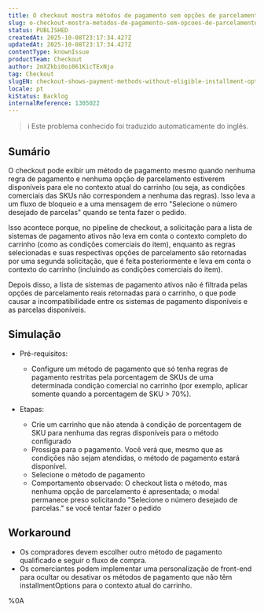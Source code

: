 ```yaml
---
title: O checkout mostra métodos de pagamento sem opções de parcelamento qualificadas
slug: o-checkout-mostra-metodos-de-pagamento-sem-opcoes-de-parcelamento-qualificadas
status: PUBLISHED
createdAt: 2025-10-08T23:17:34.427Z
updatedAt: 2025-10-08T23:17:34.427Z
contentType: knownIssue
productTeam: Checkout
author: 2mXZkbi0oi061KicTExNjo
tag: Checkout
slugEN: checkout-shows-payment-methods-without-eligible-installment-options
locale: pt
kiStatus: Backlog
internalReference: 1305022
---
```


>ℹ️ Este problema conhecido foi traduzido automaticamente do inglês.

## Sumário


O checkout pode exibir um método de pagamento mesmo quando nenhuma regra de pagamento e nenhuma opção de parcelamento estiverem disponíveis para ele no contexto atual do carrinho (ou seja, as condições comerciais das SKUs não correspondem a nenhuma das regras). Isso leva a um fluxo de bloqueio e a uma mensagem de erro "Selecione o número desejado de parcelas" quando se tenta fazer o pedido.

Isso acontece porque, no pipeline de checkout, a solicitação para a lista de sistemas de pagamento ativos não leva em conta o contexto completo do carrinho (como as condições comerciais do item), enquanto as regras selecionadas e suas respectivas opções de parcelamento são retornadas por uma segunda solicitação, que é feita posteriormente e leva em conta o contexto do carrinho (incluindo as condições comerciais do item).

Depois disso, a lista de sistemas de pagamento ativos não é filtrada pelas opções de parcelamento reais retornadas para o carrinho, o que pode causar a incompatibilidade entre os sistemas de pagamento disponíveis e as parcelas disponíveis.
## Simulação



- Pré-requisitos:
  - Configure um método de pagamento que só tenha regras de pagamento restritas pela porcentagem de SKUs de uma determinada condição comercial no carrinho (por exemplo, aplicar somente quando a porcentagem de SKU > 70%).

- Etapas:
  - Crie um carrinho que não atenda à condição de porcentagem de SKU para nenhuma das regras disponíveis para o método configurado
  - Prossiga para o pagamento. Você verá que, mesmo que as condições não sejam atendidas, o método de pagamento estará disponível.
  - Selecione o método de pagamento
  - Comportamento observado: O checkout lista o método, mas nenhuma opção de parcelamento é apresentada; o modal permanece preso solicitando "Selecione o número desejado de parcelas." se você tentar fazer o pedido
## Workaround



- Os compradores devem escolher outro método de pagamento qualificado e seguir o fluxo de compra.
- Os comerciantes podem implementar uma personalização de front-end para ocultar ou desativar os métodos de pagamento que não têm installmentOptions para o contexto atual do carrinho.



%0A